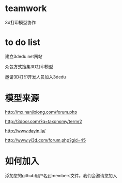 # teamwork
3d打印模型协作


# to do list
  
  建立3dedu.net网站
  
  众包方式搜集3D打印模型
  
  邀请3D打印开发人员加入3dedu
  
  
  
  
# 模型来源
  
  http://mx.nanjixiong.com/forum.php
  
  
  http://3door.com/?q=taxonomy/term/2
  
  http://www.dayin.la/
  
  http://www.yi3d.com/forum.php?gid=45
  
  
# 如何加入

添加您的github用户名到members文件，我们会邀请您加入
